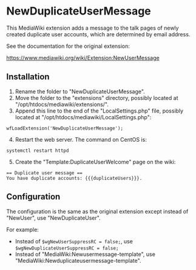 # NewDuplicateUserMessage

This MediaWiki extension adds a message to the talk pages of newly created duplicate user accounts, which are determined by email address.

See the documentation for the original extension:

https://www.mediawiki.org/wiki/Extension:NewUserMessage

## Installation

1. Rename the folder to "NewDuplicateUserMessage".
2. Move the folder to the "extensions" directory, possibly located at "/opt/htdocs/mediawiki/extensions/".
3. Append this line to the end of the "LocalSettings.php" file, possibly located at "/opt/htdocs/mediawiki/LocalSettings.php":
```
wfLoadExtension('NewDuplicateUserMessage');
```
4. Restart the web server. The command on CentOS is:
```
systemctl restart httpd
```
5. Create the "Template:DuplicateUserWelcome" page on the wiki:
```
== Duplicate user message ==
You have duplicate accounts: {{{duplicateUsers}}}.
```

## Configuration

The configuration is the same as the original extension except instead of "NewUser", use "NewDuplicateUser".

For example:
* Instead of `$wgNewUserSuppressRC = false;`, use `$wgNewDuplicateUserSuppressRC = false;`
* Instead of "MediaWiki:Newusermessage-template", use "MediaWiki:Newduplicateusermessage-template".
